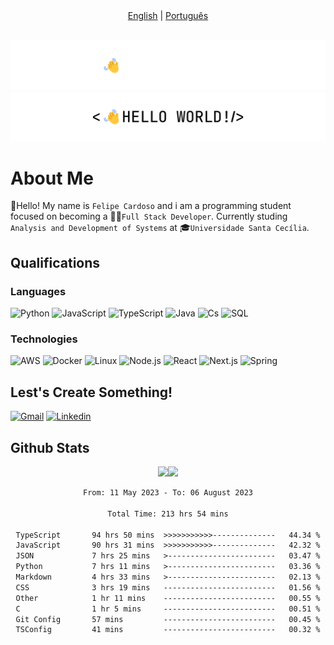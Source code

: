<div align='center'> <a href='https://github.com/imLymei/imLymei/blob/main/README.md' alt='English readme'>English</a> | <a href='https://github.com/imLymei/imLymei/blob/main/README_PT_BR.md'>Português</a> </div>

<br/>

![Hello World Dark Mode](./src/hello_world_dark.png#gh-dark-mode-only)
![Hello World Light Mode](./src/hello_world_light.png#gh-light-mode-only)

# About Me

👋Hello! My name is `Felipe Cardoso` and i am a programming student focused on becoming a 🧑‍💻`Full Stack Developer`.
Currently studing `Analysis and Development of Systems` at 🎓`Universidade Santa Cecília`.

## Qualifications

### Languages
 
![Python](https://img.shields.io/badge/-Python-000?&logo=Python)
![JavaScript](https://img.shields.io/badge/-JavaScript-000?&logo=JavaScript)
![TypeScript](https://img.shields.io/badge/-TypeScript-000?&logo=TypeScript)
![Java](https://img.shields.io/badge/-Java-000?&logo=Java&logoColor=007396)
![Cs](https://img.shields.io/badge/-Cs-000?&logo=c%2b%2b&logoColor=00599C)
![SQL](https://img.shields.io/badge/-SQL-000?&logo=MySQL)

### Technologies

![AWS](https://img.shields.io/badge/-AWS-000?&logo=Amazon-AWS&logoColor=F90)
![Docker](https://img.shields.io/badge/-Docker-000?&logo=Docker)
![Linux](https://img.shields.io/badge/-Linux-000?&logo=Linux)
![Node.js](https://img.shields.io/badge/-Node.js-000?&logo=node.js)
![React](https://img.shields.io/badge/-React-000?&logo=React)
![Next.js](https://img.shields.io/badge/-Next.js-000?&logo=Next.js)
![Spring](https://img.shields.io/badge/-Spring-000?&logo=Spring)

## Lest's Create Something!
  
[![Gmail](https://img.shields.io/badge/-Gmail-000?&logo=Gmail)](mailto:lymeicontato@gmail.com)
[![Linkedin](https://img.shields.io/badge/-Linkedin-000?&logo=Linkedin)](https://www.linkedin.com/in/felipe-brito-b94721239)

## Github Stats

<div align="center">
<a href="https://www.lymei.art/"><img height="137px" src="https://github-readme-stats.vercel.app/api?username=imLymei&hide_title=true&hide_border=true&show_icons=true&include_all_commits=true&count_private=true&line_height=21&text_color=000&icon_color=000&bg_color=0,57ebde,8ef56b&theme=graywhite" /><!-- wi*quL3fcV --><img height="137px" src="https://github-readme-stats.vercel.app/api/top-langs/?username=imLymei&hide=html&hide_title=true&hide_border=true&layout=compact&langs_count=6&exclude_repo=comp426,Redventures-Movie-Quotes&text_color=000&icon_color=fff&bg_color=0,8ef56b,aefb2a&theme=graywhite" /></a>

<!--START_SECTION:waka-->

```txt
From: 11 May 2023 - To: 06 August 2023

Total Time: 213 hrs 54 mins

TypeScript       94 hrs 50 mins  >>>>>>>>>>>--------------   44.34 %
JavaScript       90 hrs 31 mins  >>>>>>>>>>>--------------   42.32 %
JSON             7 hrs 25 mins   >------------------------   03.47 %
Python           7 hrs 11 mins   >------------------------   03.36 %
Markdown         4 hrs 33 mins   >------------------------   02.13 %
CSS              3 hrs 19 mins   -------------------------   01.56 %
Other            1 hr 11 mins    -------------------------   00.55 %
C                1 hr 5 mins     -------------------------   00.51 %
Git Config       57 mins         -------------------------   00.45 %
TSConfig         41 mins         -------------------------   00.32 %
```

<!--END_SECTION:waka-->
 
 </div>
